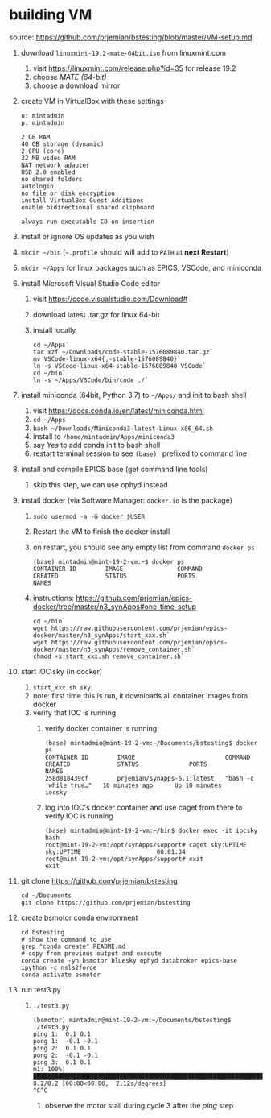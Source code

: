 # building VM

source: https://github.com/prjemian/bstesting/blob/master/VM-setup.md

1. download `linuxmint-19.2-mate-64bit.iso` from linuxmint.com
   1. visit https://linuxmint.com/release.php?id=35 for release 19.2
   2. choose *MATE (64-bit)*
   3. choose a download mirror
2. create VM in VirtualBox with these settings

    ```
    u: mintadmin
    p: mintadmin

    2 GB RAM
    40 GB storage (dynamic)
    2 CPU (core)
    32 MB video RAM
    NAT network adapter
    USB 2.0 enabled
    no shared folders
    autologin
    no file or disk encryption
    install VirtualBox Guest Additions
    enable bidirectional shared clipboard

    always run executable CD on insertion
    ```

3. install or ignore OS updates as you wish
4. `mkdir ~/bin` (`~.profile` should will add to `PATH` at **next Restart**)
5. `mkdir ~/Apps` for linux packages such as EPICS, VSCode, and miniconda
6. install Microsoft Visual Studio Code editor
   1. visit https://code.visualstudio.com/Download#
   2. download latest .tar.gz for linux 64-bit
   3. install locally
   
      ```
      cd ~/Apps`
      tar xzf ~/Downloads/code-stable-1576089840.tar.gz`
      mv VSCode-linux-x64{,-stable-1576089840}`
      ln -s VSCode-linux-x64-stable-1576089840 VSCode`
      cd ~/bin`
      ln -s ~/Apps/VSCode/bin/code ./`
      ```

7. install miniconda (64bit, Python 3.7) to `~/Apps/` and init to bash shell
   1. visit https://docs.conda.io/en/latest/miniconda.html
   2. `cd ~/Apps`
   3. `bash ~/Downloads/Miniconda3-latest-Linux-x86_64.sh`
   4. install to `/home/mintadmin/Apps/miniconda3`
   5. say *Yes* to add conda init to bash shell
   6. restart terminal session to see `(base) ` prefixed to command line
8. install and compile EPICS base (get command line tools)
   1. skip this step, we can use ophyd instead
9. install docker (via Software Manager: `docker.io` is the package)
   
   1. `sudo usermod -a -G docker $USER`
   2. Restart the VM to finish the docker install
   3. on restart, you should see any empty list from command `docker ps`

        ```
        (base) mintadmin@mint-19-2-vm:~$ docker ps
        CONTAINER ID        IMAGE               COMMAND             CREATED             STATUS              PORTS               NAMES
        ```

    4. instructions: https://github.com/prjemian/epics-docker/tree/master/n3_synApps#one-time-setup

        ```
        cd ~/bin`
        wget https://raw.githubusercontent.com/prjemian/epics-docker/master/n3_synApps/start_xxx.sh`
        wget https://raw.githubusercontent.com/prjemian/epics-docker/master/n3_synApps/remove_container.sh`
        chmod +x start_xxx.sh remove_container.sh`
        ```

10. start IOC sky (in docker)
    1. `start_xxx.sh sky`
    2. note: first time this is run, it downloads all container images from docker
    3. verify that IOC is running
       1. verify docker container is running

            ```
            (base) mintadmin@mint-19-2-vm:~/Documents/bstesting$ docker ps
            CONTAINER ID        IMAGE                         COMMAND                  CREATED             STATUS              PORTS               NAMES
            258d818439cf        prjemian/synapps-6.1:latest   "bash -c 'while true…"   10 minutes ago      Up 10 minutes                           iocsky
            ```

       2. log into IOC's docker container and use caget from there to verify IOC is running

            ```
            (base) mintadmin@mint-19-2-vm:~/bin$ docker exec -it iocsky bash
            root@mint-19-2-vm:/opt/synApps/support# caget sky:UPTIME
            sky:UPTIME                     00:01:34
            root@mint-19-2-vm:/opt/synApps/support# exit
            exit
            ```

11. git clone https://github.com/prjemian/bstesting

    ```
    cd ~/Documents
    git clone https://github.com/prjemian/bstesting
    ```
 
12. create bsmotor conda environment

    ```
    cd bstesting
    # show the command to use
    grep "conda create" README.md
    # copy from previous output and execute
    conda create -yn bsmotor bluesky ophyd databroker epics-base ipython -c nsls2forge
    conda activate bsmotor
    ```

13. run test3.py
    1.  `./test3.py`
    
        ```
        (bsmotor) mintadmin@mint-19-2-vm:~/Documents/bstesting$ ./test3.py 
        ping 1:  0.1 0.1                                                                                                                                                         
        pong 1:  -0.1 -0.1                                                                                                                                                       
        ping 2:  0.1 0.1                                                                                                                                                         
        pong 2:  -0.1 -0.1                                                                                                                                                       
        ping 3:  0.1 0.1                                                                                                                                                         
        m1: 100%|█████████████████████████████████████████████████████████████████████████████████████████████████████████████████████████| 0.2/0.2 [00:00<00:00,  2.12s/degrees]
        ^C^C
        ```

        1. observe the motor stall during cycle 3 after the *ping* step
